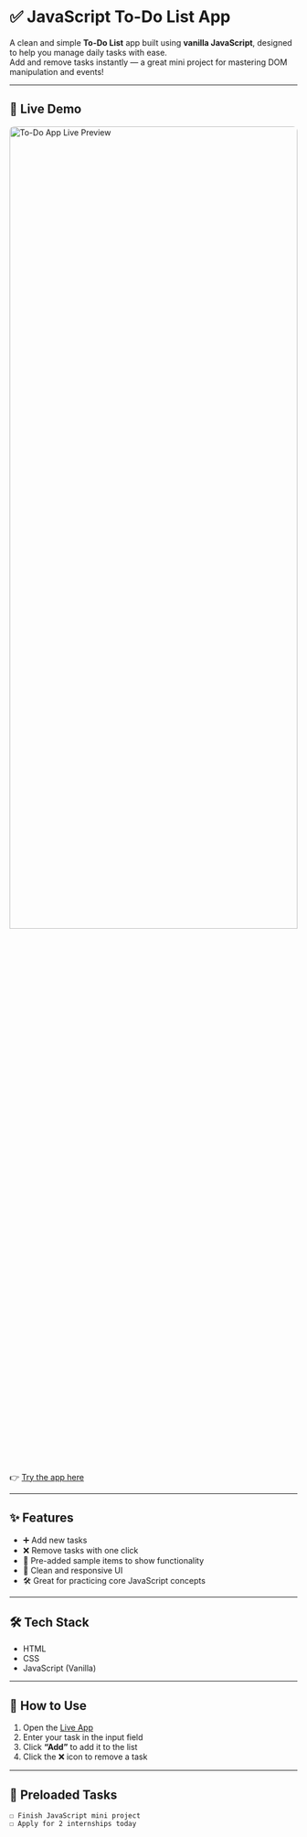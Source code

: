 # ✅ JavaScript To-Do List App

A clean and simple **To-Do List** app built using **vanilla JavaScript**, designed to help you manage daily tasks with ease.  
Add and remove tasks instantly — a great mini project for mastering DOM manipulation and events!

---

## 🔗 Live Demo

<a href="https://mrunalinipachpute.github.io/todo-js-app/" target="_blank">
  <img src="https://api.microlink.io/?url=https://mrunalinipachpute.github.io/todo-js-app/&screenshot=true&meta=false&embed=screenshot.url" alt="To-Do App Live Preview" style="width:100%; max-width:800px; height:60%; border-radius:8px;" />
</a>

👉 [Try the app here](https://mrunalinipachpute.github.io/todo-js-app/)

---

## ✨ Features

- ➕ Add new tasks
- ❌ Remove tasks with one click
- 🧾 Pre-added sample items to show functionality
- 🎯 Clean and responsive UI
- 🛠️ Great for practicing core JavaScript concepts

---

## 🛠️ Tech Stack

- HTML
- CSS
- JavaScript (Vanilla)

---

## 📝 How to Use

1. Open the [Live App](https://mrunalinipachpute.github.io/todo-js-app/)
2. Enter your task in the input field
3. Click **“Add”** to add it to the list
4. Click the ❌ icon to remove a task

---

## 📌 Preloaded Tasks

```text
☐ Finish JavaScript mini project  
☐ Apply for 2 internships today
